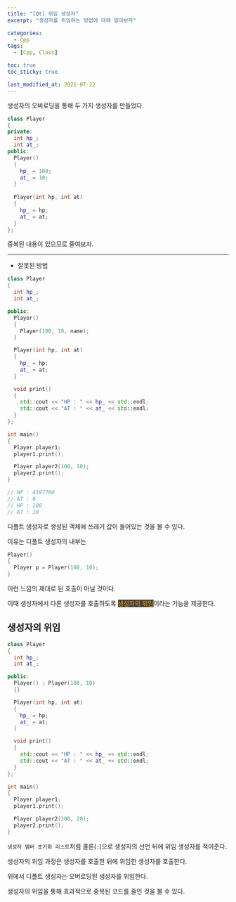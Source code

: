 ```yaml
---
title: "[Qt] 위임 생성자"
excerpt: "생성자를 위임하는 방법에 대해 알아보자"

categories:
  - Cpp
tags:
  - [Cpp, Class]

toc: true
toc_sticky: true

last_modified_at: 2021-07-22
---
```


생성자의 오버로딩을 통해 두 가지 생성자를 만들었다.

```cpp
class Player
{
private:
  int hp_;
  int at_;
public:
  Player()
  {
    hp_ = 100;
    at_ = 10;
  }
  
  Player(int hp, int at)
  {
    hp_ = hp;
    at_ = at;
  }
};
```

중복된 내용이 있으므로 줄여보자.

___

* 잘못된 방법

```cpp
class Player
{
  int hp_;
  int at_;

public:
  Player()
  {
    Player(100, 10, name);
  }

  Player(int hp, int at)
  {
    hp_ = hp;
    at_ = at;
  }

  void print()
  {
    std::cout << "HP : " << hp_ << std::endl;
    std::cout << "AT : " << at_ << std::endl;
  }
};

int main()
{
  Player player1;
  player1.print();

  Player player2(100, 10);
  player2.print();
}

// HP : 4197760
// AT : 0
// HP : 100
// AT : 10
```

디폴트 생성자로 생성된 객체에 쓰레기 값이 들어있는 것을 볼 수 있다.

이유는 디폴트 생성자의 내부는

```cpp
Player()
{
  Player p = Player(100, 10);
}
```

이런 느낌의 제대로 된 호출이 아닐 것이다.

이때 생성자에서 다른 생성자를 호출하도록 <mark style="background-color: #3e3e3e; color: orange;">생성자의 위임</mark>이라는 기능을 제공한다.

## 생성자의 위임

```cpp
class Player
{
  int hp_;
  int at_;

public:
  Player() : Player(100, 10)
  {}

  Player(int hp, int at)
  {
    hp_ = hp;
    at_ = at;
  }

  void print()
  {
    std::cout << "HP : " << hp_ << std::endl;
    std::cout << "AT : " << at_ << std::endl;
  }
};

int main()
{
  Player player1;
  player1.print();

  Player player2(200, 20);
  player2.print();
}
```


`생성자 멤버 초기화 리스트`처럼 콜론(`:`)으로 생성자의 선언 뒤에 위임 생성자를 적어준다.

생성자의 위임 과정은 생성자를 호출한 뒤에 위임한 생성자를 호출한다.

위에서 디폴트 생성자는 오버로딩된 생성자를 위임한다.

생성자의 위임을 통해 효과적으로 중복된 코드를 줄인 것을 볼 수 있다.